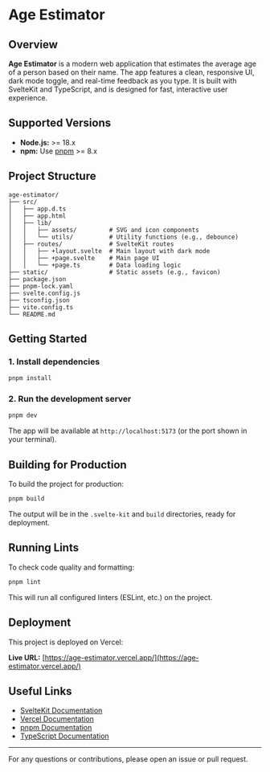 # Age Estimator

## Overview

**Age Estimator** is a modern web application that estimates the average age of a person based on their name. The app features a clean, responsive UI, dark mode toggle, and real-time feedback as you type. It is built with SvelteKit and TypeScript, and is designed for fast, interactive user experience.

## Supported Versions

- **Node.js:** >= 18.x
- **npm:** Use [pnpm](https://pnpm.io/) >= 8.x

## Project Structure

```
age-estimator/
├── src/
│   ├── app.d.ts
│   ├── app.html
│   ├── lib/
│   │   ├── assets/         # SVG and icon components
│   │   └── utils/          # Utility functions (e.g., debounce)
│   ├── routes/             # SvelteKit routes
│   │   ├── +layout.svelte  # Main layout with dark mode
│   │   ├── +page.svelte    # Main page UI
│   │   └── +page.ts        # Data loading logic
├── static/                 # Static assets (e.g., favicon)
├── package.json
├── pnpm-lock.yaml
├── svelte.config.js
├── tsconfig.json
├── vite.config.ts
└── README.md
```

## Getting Started

### 1. Install dependencies

```bash
pnpm install
```

### 2. Run the development server

```bash
pnpm dev
```

The app will be available at `http://localhost:5173` (or the port shown in your terminal).

## Building for Production

To build the project for production:

```bash
pnpm build
```

The output will be in the `.svelte-kit` and `build` directories, ready for deployment.

## Running Lints

To check code quality and formatting:

```bash
pnpm lint
```

This will run all configured linters (ESLint, etc.) on the project.

## Deployment

This project is deployed on Vercel:

**Live URL:** [https://age-estimator.vercel.app/](https://age-estimator.vercel.app/)

## Useful Links

- [SvelteKit Documentation](https://kit.svelte.dev/docs)
- [Vercel Documentation](https://vercel.com/docs)
- [pnpm Documentation](https://pnpm.io/)
- [TypeScript Documentation](https://www.typescriptlang.org/docs/)

---

For any questions or contributions, please open an issue or pull request.
